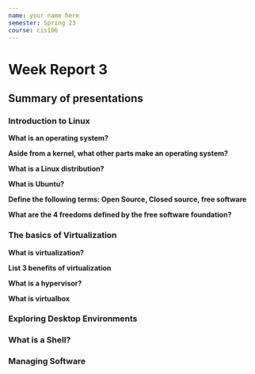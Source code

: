 ```yaml
---
name: your name here
semester: Spring 23
course: cis106
---
```


# Week Report 3

## Summary of presentations

### Introduction to Linux
**What is an operating system?**

**Aside from a kernel, what other parts make an operating system?**

**What is a Linux distribution?**

**What is Ubuntu?**

**Define the following terms: Open Source, Closed source, free software**

**What are the 4 freedoms defined by the free software foundation?**


### The basics of Virtualization
**What is virtualization?**

**List 3 benefits of virtualization**

**What is a hypervisor?**

**What is virtualbox**

### Exploring Desktop Environments

### What is a Shell?

### Managing Software

